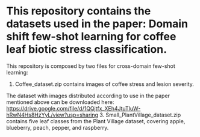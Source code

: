 # This repository contains the datasets used in the paper: Domain shift few-shot learning for coffee leaf biotic stress classification.
This repository is composed by two files for cross-domain few-shot learning:
1. Coffee_dataset.zip contains images of coffee stress and lesion severity.

The dataset with images distributed according to use in the paper mentioned above can be downloaded here: https://drive.google.com/file/d/1QQjtfx_XEh4JtuTluW-hRwN4Hs8HzYyL/view?usp=sharing
3. Small_PlantVillage_dataset.zip contains five leaf classes from the Plant Village dataset, covering apple, blueberry, peach, pepper, and raspberry.

